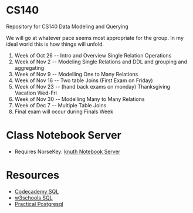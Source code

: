 # CS140
Repository for CS140 Data Modeling and Querying

We will go at whatever pace seems most appropriate for the group.  In my ideal world this is how things will unfold.

1. Week of Oct 26 -- Intro and Overview Single Relation Operations
2. Week of Nov 2 -- Modeling Single Relations and DDL and grouping and aggregating
3. Week of Nov 9 -- Modelling One to Many Relations
4. Week of Nov 16 -- Two table Joins  (First Exam on Friday)
5. Week of Nov 23 -- (hand back exams on monday) Thanksgiving Vacation Wed-Fri
6. Week of Nov 30 -- Modelling Many to Many Relations
7. Week of Dec 7 -- Multiple Table Joins
8. Final exam will occur during Finals Week


# Class Notebook Server

* Requires NorseKey:  [knuth Notebook Server](https://knuth.luther.edu:8443)

# Resources

* [Codecademy SQL](https://www.codecademy.com/courses/learn-sql)
* [w3schools SQL](http://www.w3schools.com/sql/default.asp)
* [Practical Postgresql](https://www.commandprompt.com/ppbook/)

